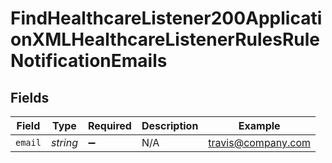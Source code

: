 # FindHealthcareListener200ApplicationXMLHealthcareListenerRulesRuleNotificationEmails


## Fields

| Field              | Type               | Required           | Description        | Example            |
| ------------------ | ------------------ | ------------------ | ------------------ | ------------------ |
| `email`            | *string*           | :heavy_minus_sign: | N/A                | travis@company.com |